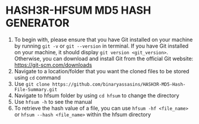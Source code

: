 # HASH3R-HFSUM MD5 HASH GENERATOR

1. To begin with, please ensure that you have Git installed on your machine by running `git -v` or `git --version` in terminal. If you have Git installed on your machine, it should display `git version <git_version>`. Otherwise, you can download and install Git from the official Git website: https://git-scm.com/downloads
2. Navigate to a location/folder that you want the cloned files to be stored using `cd` command
3. Use `git clone https://github.com/binaryassasins/HASH3R-MD5-Hash-File-Summary.git`
4. Navigate to hfsum folder by using `cd hfsum` to change the directory
5. Use `hfsum -h` to see the manual
6. To retrieve the hash value of a file, you can use `hfsum -hf <file_name>` or `hfsum --hash <file_name>` within the hfsum directory
